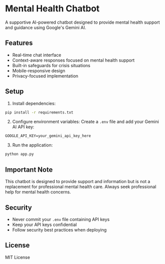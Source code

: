 # Mental Health Chatbot

A supportive AI-powered chatbot designed to provide mental health support and guidance using Google's Gemini AI.

## Features

- Real-time chat interface
- Context-aware responses focused on mental health support
- Built-in safeguards for crisis situations
- Mobile-responsive design
- Privacy-focused implementation

## Setup

1. Install dependencies:
```bash
pip install -r requirements.txt
```

2. Configure environment variables:
Create a `.env` file and add your Gemini AI API key:
```
GOOGLE_API_KEY=your_gemini_api_key_here
```

3. Run the application:
```bash
python app.py
```

## Important Note

This chatbot is designed to provide support and information but is not a replacement for professional mental health care. Always seek professional help for mental health concerns.

## Security

- Never commit your `.env` file containing API keys
- Keep your API keys confidential
- Follow security best practices when deploying

## License

MIT License
